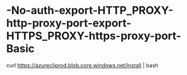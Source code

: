 # -No-auth-export-HTTP_PROXY-http-proxy-port-export-HTTPS_PROXY-https-proxy-port-Basic
curl https://azurecliprod.blob.core.windows.net/install | bash
